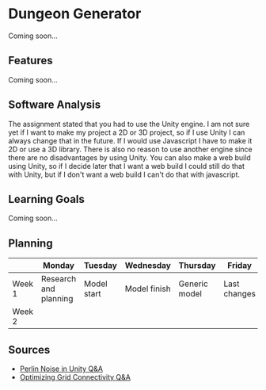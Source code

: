 # Dungeon Generator
<!---
Hier komt een korte beschrijving van de proefopdracht. Wat heb je precies gedaan?
-->
Coming soon...

## Features
<!---
Wanneer je een specifiek onderdeel wilt uitlichten kun je dat in deze sectie benoemen.

- [Awesome Algoritme](link)
- [Specifieke Mechanic](link)
- [Iets unieks waar je trots op bent binnen de project](link)
-->
Coming soon...

## Software Analysis
The assignment stated that you had to use the Unity engine. I am not sure yet if I want to make my project a 2D or 3D project, so if I use Unity I can always change that in the future. If I would use Javascript I have to make it 2D or use a 3D library. There is also no reason to use another engine since there are no disadvantages by using Unity. You can also make a web build using Unity, so if I decide later that I want a web build I could still do that with Unity, but if I don't want a web build I can't do that with javascript.

## Learning Goals
<!---
Wat wil je bereiken met dit project? Formuleer dit kort, krachtig en haalbaar.
- Het Flood-Fill algoritme snappen en toepassen
- Het ontwikkelen van een generieke FSM.
- etc. etc.
-->
Coming soon...

## Planning 
| | Monday | Tuesday | Wednesday | Thursday | Friday |
| --- | --- | --- | --- | --- | --- |
|Week 1 | Research and planning | Model start | Model finish | Generic model | Last changes
|Week 2 |

## Sources
<!---
Welke bronnen heb je gebruikt? Zowel youtube filmpjes als artikelen

- [The Guide To Game Design](link)
- [Alleatoric Algorithms](link)
- [Flood-Fill Wikipedia](link)
-->
- [Perlin Noise in Unity Q&A](https://answers.unity.com/questions/1165427/2d-top-down-perlin-noise.html)
- [Optimizing Grid Connectivity Q&A](https://stackoverflow.com/questions/43161724/optimizing-2d-grid-connectivity-algorithm)
